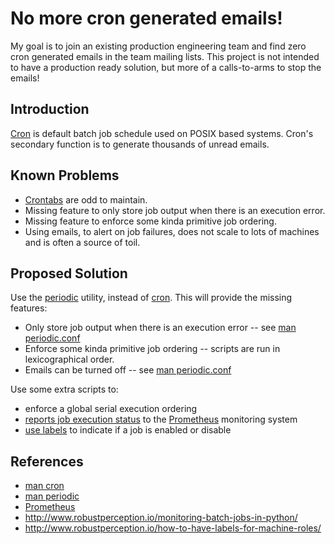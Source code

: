 # No more cron generated emails!
My goal is to join an existing production engineering team and find zero cron generated emails in the team mailing lists.  This project is not intended to have a production ready solution, but more of a calls-to-arms to stop the emails!

## Introduction

[Cron](https://en.wikipedia.org/wiki/Cron) is default batch job schedule used on POSIX based systems.  Cron's secondary function is to generate thousands of unread emails.

## Known Problems

* [Crontabs](https://www.freebsd.org/cgi/man.cgi?query=crontab&format=html) are odd to maintain.
* Missing feature to only store job output when there is an execution error.
* Missing feature to enforce some kinda primitive job ordering.
* Using emails, to alert on job failures, does not scale to lots of machines and is often a source of toil.

## Proposed Solution

Use the [periodic](https://www.freebsd.org/cgi/man.cgi?query=periodic&format=html) utility, instead of [cron](https://www.freebsd.org/cgi/man.cgi?query=cron&format=html).  This will provide the missing features:
* Only store job output when there is an execution error -- see [man periodic.conf](https://www.freebsd.org/cgi/man.cgi?query=periodic.conf&format=html)
* Enforce some kinda primitive job ordering -- scripts are run in lexicographical order.
* Emails can be turned off -- see [man periodic.conf](https://www.freebsd.org/cgi/man.cgi?query=periodic.conf&format=html)

Use some extra scripts to:
* enforce a global serial execution ordering
* [reports job execution status](http://www.robustperception.io/monitoring-batch-jobs-in-python/) to the [Prometheus](http://prometheus.io/) monitoring system
* [use labels](http://www.robustperception.io/how-to-have-labels-for-machine-roles/) to indicate if a job is enabled or disable

## References

* [man cron](https://www.freebsd.org/cgi/man.cgi?query=cron&format=html)
* [man periodic](https://www.freebsd.org/cgi/man.cgi?query=periodic&format=html)
* [Prometheus](http://prometheus.io/)
* http://www.robustperception.io/monitoring-batch-jobs-in-python/
* http://www.robustperception.io/how-to-have-labels-for-machine-roles/
